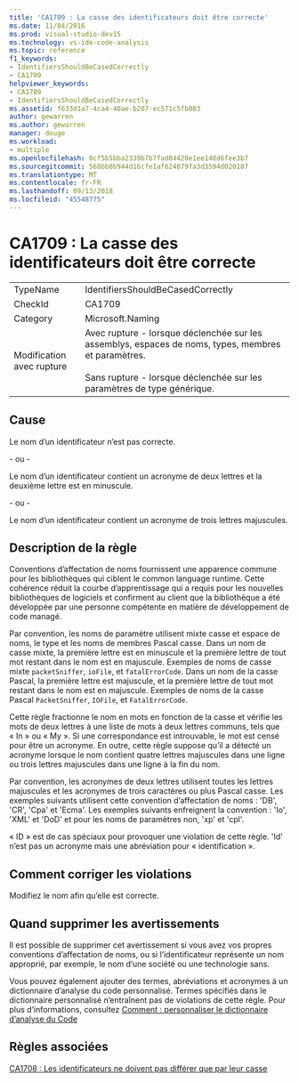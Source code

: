 ```yaml
---
title: 'CA1709 : La casse des identificateurs doit être correcte'
ms.date: 11/04/2016
ms.prod: visual-studio-dev15
ms.technology: vs-ide-code-analysis
ms.topic: reference
f1_keywords:
- IdentifiersShouldBeCasedCorrectly
- CA1709
helpviewer_keywords:
- CA1709
- IdentifiersShouldBeCasedCorrectly
ms.assetid: f633d1a7-4ca4-40ae-b207-ec571c5fb083
author: gewarren
ms.author: gewarren
manager: douge
ms.workload:
- multiple
ms.openlocfilehash: 0cf5b5bba2339b7b7fad84420e1ee148d6fee3b7
ms.sourcegitcommit: 568bb0b944d16cfe1af624879fa3d3594d020187
ms.translationtype: MT
ms.contentlocale: fr-FR
ms.lasthandoff: 09/13/2018
ms.locfileid: "45548775"
---
```

# <a name="ca1709-identifiers-should-be-cased-correctly"></a>CA1709 : La casse des identificateurs doit être correcte
|||
|-|-|
|TypeName|IdentifiersShouldBeCasedCorrectly|
|CheckId|CA1709|
|Category|Microsoft.Naming|
|Modification avec rupture|Avec rupture - lorsque déclenchée sur les assemblys, espaces de noms, types, membres et paramètres.<br /><br /> Sans rupture - lorsque déclenchée sur les paramètres de type générique.|

## <a name="cause"></a>Cause
 Le nom d’un identificateur n’est pas correcte.

 \- ou -

 Le nom d’un identificateur contient un acronyme de deux lettres et la deuxième lettre est en minuscule.

 \- ou -

 Le nom d’un identificateur contient un acronyme de trois lettres majuscules.

## <a name="rule-description"></a>Description de la règle
 Conventions d’affectation de noms fournissent une apparence commune pour les bibliothèques qui ciblent le common language runtime. Cette cohérence réduit la courbe d’apprentissage qui a requis pour les nouvelles bibliothèques de logiciels et confirment au client que la bibliothèque a été développée par une personne compétente en matière de développement de code managé.

 Par convention, les noms de paramètre utilisent mixte casse et espace de noms, le type et les noms de membres Pascal casse. Dans un nom de casse mixte, la première lettre est en minuscule et la première lettre de tout mot restant dans le nom est en majuscule. Exemples de noms de casse mixte `packetSniffer`, `ioFile`, et `fatalErrorCode`. Dans un nom de la casse Pascal, la première lettre est majuscule, et la première lettre de tout mot restant dans le nom est en majuscule. Exemples de noms de la casse Pascal `PacketSniffer`, `IOFile`, et `FatalErrorCode`.

 Cette règle fractionne le nom en mots en fonction de la casse et vérifie les mots de deux lettres à une liste de mots à deux lettres communs, tels que « In » ou « My ». Si une correspondance est introuvable, le mot est censé pour être un acronyme. En outre, cette règle suppose qu’il a détecté un acronyme lorsque le nom contient quatre lettres majuscules dans une ligne ou trois lettres majuscules dans une ligne à la fin du nom.

 Par convention, les acronymes de deux lettres utilisent toutes les lettres majuscules et les acronymes de trois caractères ou plus Pascal casse. Les exemples suivants utilisent cette convention d’affectation de noms : 'DB', 'CR', 'Cpa' et 'Ecma'. Les exemples suivants enfreignent la convention : 'Io', 'XML' et 'DoD' et pour les noms de paramètres non, 'xp' et 'cpl'.

 « ID » est de cas spéciaux pour provoquer une violation de cette règle. 'Id' n’est pas un acronyme mais une abréviation pour « identification ».

## <a name="how-to-fix-violations"></a>Comment corriger les violations
 Modifiez le nom afin qu’elle est correcte.

## <a name="when-to-suppress-warnings"></a>Quand supprimer les avertissements
 Il est possible de supprimer cet avertissement si vous avez vos propres conventions d’affectation de noms, ou si l’identificateur représente un nom approprié, par exemple, le nom d’une société ou une technologie sans.

 Vous pouvez également ajouter des termes, abréviations et acronymes à un dictionnaire d’analyse du code personnalisé. Termes spécifiés dans le dictionnaire personnalisé n’entraînent pas de violations de cette règle. Pour plus d’informations, consultez [Comment : personnaliser le dictionnaire d’analyse du Code](../code-quality/how-to-customize-the-code-analysis-dictionary.md)

## <a name="related-rules"></a>Règles associées
 [CA1708 : Les identificateurs ne doivent pas différer que par leur casse](../code-quality/ca1708-identifiers-should-differ-by-more-than-case.md)